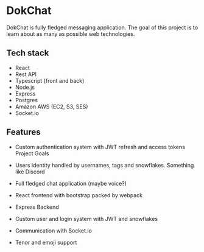 # DokChat

DokChat is fully fledged messaging application. The goal of this project is to learn about as many
as possible web technologies.

## Tech stack

- React
- Rest API
- Typescript (front and back)
- Node.js
- Express
- Postgres
- Amazon AWS (EC2, S3, SES)
- Socket.io

## Features

- Custom authentication system with JWT refresh and access tokens
Project Goals
- Users identity handled by usernames, tags and snowflakes. Something like Discord

- Full fledged chat application (maybe voice?)
- React frontend with bootstrap packed by webpack
- Express Backend
- Custom user and login system with JWT and snowflakes
- Communication with Socket.io
- Tenor and emoji support
